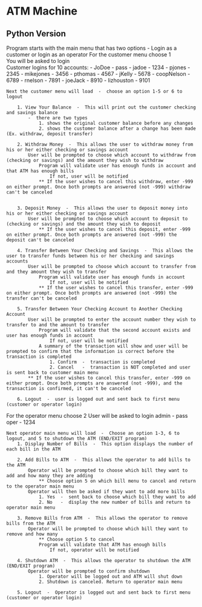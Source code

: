 # ATM Machine
## Python Version

Program starts with the main menu that has two options  -  Login as a customer or login as an operator
For the customer menu choose 1
    <br/>You will be asked to login
        <br/>Customer logins for 10 accounts:
        -  JoDoe  -  pass
        -  jadoe  -  1234
        -  pjones  -  2345
        -  mikejones  -  3456
        -  pthomas  -  4567
        -  jKelly  -  5678
        -  coopNelson  -  6789
        -  rnelson  -  7891
        -  joeJack  -  8910
        -  lizhouston  -  9101
            
    Next the customer menu will load  -  choose an option 1-5 or 6 to logout
    
        1. View Your Balance  -  This will print out the customer checking and savings balance
            -  there are two types
                1. shows the original customer balance before any changes
                2. shows the customer balance after a change has been made (Ex. withdraw, deposit transfer)

        2. Withdraw Money  -  This allows the user to withdraw money from his or her either checking or savings account
            User will be prompted to choose which account to withdraw from (checking or savings) and the amount they wish to withdraw
                Program will validate user has enough funds in account and that ATM has enough bills
                    If not, user will be notified
                ** If the user wishes to cancel this withdraw, enter -999 on either prompt. Once both prompts are answered (not -999) withdraw can't be canceled
                

        3. Deposit Money  -  This allows the user to deposit money into his or her either checking or savings account
            User will be prompted to choose which account to deposit to (checking or savings) and the amount they wish to deposit
                ** If the user wishes to cancel this deposit, enter -999 on either prompt. Once both prompts are answered (not -999) the deposit can't be canceled 

        4. Transfer Between Your Checking and Savings  -  This allows the user to transfer funds between his or her checking and savings accounts
            User will be prompted to choose which account to transfer from and they amount they wish to transfer
                Program will validate user has enough funds in account
                    If not, user will be notified
                ** If the user wishes to cancel this transfer, enter -999 on either prompt. Once both prompts are answered (not -999) the transfer can't be canceled
        
        5. Transfer Between Your Checking Account to Another Checking Account
            User will be prompted to enter the account number they wish to transfer to and the amount to transfer
                Program will validate that the second account exists and user has enough funds in account
                    If not, user will be notified
                A summary of the transaction will show and user will be prompted to confirm that the information is correct before the transaction is completed
                    1. Confirm  -  transaction is completed
                    2. Cancel   -  transaction is NOT completed and user is sent back to customer main menu
            ** If the user wishes to cancel this transfer, enter -999 on either prompt. Once both prompts are answered (not -999), and the transaction is confirmed, it can't be canceled

        6. Logout  -  user is logged out and sent back to first menu (customer or operator login)

        
        
For the operator menu choose 2
    User will be asked to login
        admin  -  pass
        oper   -  1234

    Next operator main menu will load  -  Choose an option 1-3, 6 to logout, and 5 to shutdown the ATM (END/EXIT program)
        1. Display Number of Bills  -  This option displays the number of each bill in the ATM

        2. Add Bills to ATM  -  This allows the operator to add bills to the ATM
            Operator will be prompted to choose which bill they want to add and how many they are adding
                ** Choose option 5 on which bill menu to cancel and return to the operator main menu
            Operator will then be asked if they want to add more bills
                1. Yes  -  sent back to choose which bill they want to add
                2. No   -  display the new number of bills and return to operator main menu
            
        3. Remove Bills from ATM  -  This allows the operator to remove bills from the ATM
            Operator will be prompted to choose which bill they want to remove and how many
                ** Choose option 5 to cancel
                Program will validate that ATM has enough bills
                    If not, operator will be notified

        4. Shutdown ATM  -  This allows the operator to shutdown the ATM (END/EXIT program)
            Operator will be prompted to confirm shutdown
                1. Operator will be logged out and ATM will shut down
                2. Shutdown is canceled. Return to operator main menu

        5. Logout  -  Operator is logged out and sent back to first menu (customer or operator login)

